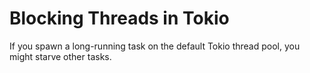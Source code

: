 # Blocking Threads in Tokio

If you spawn a long-running task on the default Tokio thread pool, you might starve other tasks.
